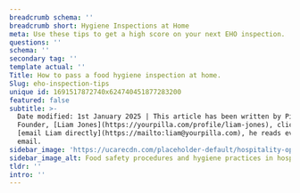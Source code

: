 ```yaml
---
breadcrumb schema: ''
breadcrumb short: Hygiene Inspections at Home
meta: Use these tips to get a high score on your next EHO inspection.
questions: ''
schema: ''
secondary tag: ''
template actual: ''
Title: How to pass a food hygiene inspection at home.
Slug: eho-inspection-tips
unique id: 1691517872740x624740451877283200
featured: false
subtitle: >-
  Date modified: 1st January 2025 | This article has been written by Pilla
  Founder, [Liam Jones](https://yourpilla.com/profile/liam-jones), click to
  [email Liam directly](https://mailto:liam@yourpilla.com), he reads every
  email.
sidebar_image: 'https://ucarecdn.com/placeholder-default/hospitality-operations.jpg'
sidebar_image_alt: Food safety procedures and hygiene practices in hospitality
tldr: ''
intro: ''
---
```


